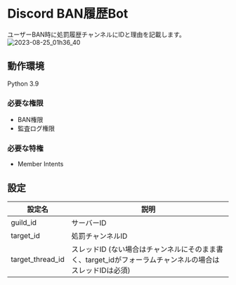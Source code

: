 # Discord BAN履歴Bot

ユーザーBAN時に処罰履歴チャンネルにIDと理由を記載します。  
![2023-08-25_01h36_40](https://github.com/KamePowerWorld/kumo-discord-bot/assets/16362824/ad2643a2-d20e-4e1c-adc3-939a25e25a2c)

## 動作環境

Python 3.9

### 必要な権限
- BAN権限
- 監査ログ権限

### 必要な特権
- Member Intents

## 設定

|設定名|説明|
|--|--|
|guild_id|サーバーID|
|target_id|処罰チャンネルID|
|target_thread_id|スレッドID (ない場合はチャンネルにそのまま書く、target_idがフォーラムチャンネルの場合はスレッドIDは必須)|
